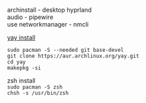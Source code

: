 archinstall - desktop hyprland<br>
audio - pipewire<br>
use networkmanager - nmcli<br>

[yay install](https://github.com/Jguer/yay?tab=readme-ov-file#installation)
```
sudo pacman -S --needed git base-devel
git clone https://aur.archlinux.org/yay.git
cd yay
makepkg -si
```
zsh install<br>
`sudo pacman -S zsh`<br>
`chsh -s /usr/bin/zsh`
